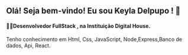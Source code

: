 ## Olá! Seja bem-vindo!  Eu sou Keyla Delpupo !	:butterfly: 


#### 👨‍🎓Desenvolvedor FullStack , na Instituição Digital House.
Tenho conhecimento em Html, Css, JavaScript, Node,Express,Banco de dados, Api, React.


















